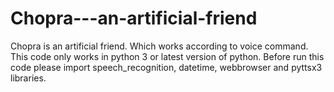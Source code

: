 # Chopra---an-artificial-friend
Chopra is an artificial friend. Which works according to voice command.
This code only works in python 3 or latest version of python. Before run this code please import speech_recognition, datetime, webbrowser and pyttsx3 libraries.
